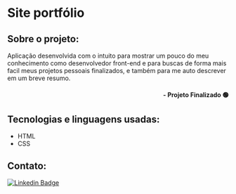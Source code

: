# Site portfólio

## Sobre o projeto:

Aplicação desenvolvida com o intuito para mostrar um pouco do meu conhecimento como desenvolvedor front-end e para buscas de forma mais facil meus projetos pessoais finalizados, e também para me auto descrever em um breve resumo. 

#### <div align="right">- Projeto Finalizado 🟢 <div>

## Tecnologias e linguagens usadas:
- HTML
- CSS

## Contato:
[![Linkedin Badge](https://img.shields.io/badge/-LinkedIn-blue?style=flat-square&logo=Linkedin&logoColor=white&link=https://www.linkedin.com/in/kelvin-teixeira-8707b41a8/?originalSubdomain=br)]( https://www.linkedin.com/in/kelvin-teixeira-8707b41a8/?originalSubdomain=br)
